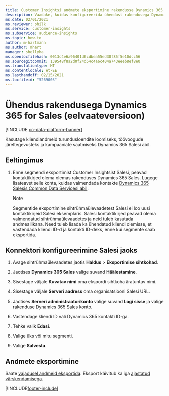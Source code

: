 ```yaml
---
title: Customer Insightsi andmete eksportimine rakendusse Dynamics 365 Sales
description: Vaadake, kuidas konfigureerida ühendust rakendusega Dynamics 365 Sales.
ms.date: 02/01/2021
ms.reviewer: philk
ms.service: customer-insights
ms.subservice: audience-insights
ms.topic: how-to
author: m-hartmann
ms.author: mhart
manager: shellyha
ms.openlocfilehash: 0013c4e6a96401d6cdbea55ed38f85f5e10dcc56
ms.sourcegitcommit: 139548f8a2d0f24d54c4a6c404a743eeeb8ef8e0
ms.translationtype: HT
ms.contentlocale: et-EE
ms.lasthandoff: 02/15/2021
ms.locfileid: "5269003"
---
```

# <a name="connector-for-dynamics-365-sales-preview"></a>Ühendus rakendusega Dynamics 365 for Sales (eelvaateversioon)

[!INCLUDE [cc-data-platform-banner](../includes/cc-data-platform-banner.md)]

Kasutage kliendiandmeid turundusloendite loomiseks, töövoogude järeltegevusteks ja kampaaniate saatmiseks Dynamics 365 Salesi abil.

## <a name="prerequisite"></a>Eeltingimus

1. Enne segmendi eksportimist Customer Insightsist Salesi, peavad kontaktikirjed olema olemas rakenduses Dynamics 365 Sales. Lugege lisateavet selle kohta, kuidas valmendada kontakte [Dynamics 365 Salesis Common Data Servicesi abil](connect-power-query.md).

   > [!NOTE]
   > Segmentide eksportimine sihtrühmaülevaadetest Salesi ei loo uusi kontaktikirjeid Salesi eksemplaris. Salesi kontaktikirjed peavad olema valmendatud sihtrühmaülevaadetes ja neid tuleb kasutada andmeallikana. Need tuleb lisada ka ühendatud kliendi olemisse, et vastendada kliendi ID-d ja kontakti ID-deks, enne kui segmente saab eksportida.

## <a name="configure-the-connector-for-sales"></a>Konnektori konfigureerimine Salesi jaoks

1. Avage sihtrühmaülevaadetes jaotis **Haldus** > **Eksportimise sihtkohad**.

1. Jaotises **Dynamics 365 Sales** valige suvand **Häälestamine**.

1. Sisestage väljale **Kuvatav nimi** oma ekspordi sihtkoha äratuntav nimi.

1. Sisestage väljale **Serveri aadress** oma organisatsiooni Salesi URL.

1. Jaotises **Serveri administraatorikonto** valige suvand **Logi sisse** ja valige rakenduse Dynamics 365 Sales konto.

1. Vastendage kliendi ID väli Dynamics 365 kontakti ID-ga.

1. Tehke valik **Edasi**.

1. Valige üks või mitu segmenti.

1. Valige **Salvesta**.

## <a name="export-the-data"></a>Andmete eksportimine

Saate [vajadusel andmeid eksportida](export-destinations.md). Eksport käivitub ka iga [ajastatud värskendamisega](system.md#schedule-tab).


[!INCLUDE[footer-include](../includes/footer-banner.md)]